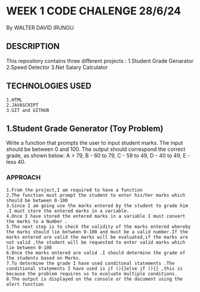 # WEEK 1 CODE CHALENGE    28/6/24

By WALTER DAVID IRUNGU

## DESCRIPTION

This repository contains three different projects :
    1.Student Grade Genarator
    2.Speed Detector
    3.Net Salary Calculator

## TECHNOLOGIES USED

    1.HTML
    2.JAVASCRIPT
    3.GIT and GITHUB

## 1.Student Grade Generator (Toy Problem)

Write a function that prompts the user to input student marks. The input should be between 0 and 100. The output should correspond the correct grade, as shown below: 
 A > 79, B - 60 to 79, C -  59 to 49, D - 40 to 49, E - less 40.

### APPROACH
    1.From the project,I am required to have a function 
    2.The function must prompt the student to enter his/her marks which should be between 0-100
    3.Since I am going use the marks entered by the student to grade him .I must store the entered marks in a variable.
    4.Once I have stored the entered marks in a variable I must convert the marks to a Number .
    5.The next step is to check the validity of the marks entered whereby the marks should lie between 0-100 and must be a valid number.If the marks entered are valid the marks will be evaluated,if the marks are not valid ,the student will be requested to enter valid marks which lie between 0-100
    6.Once the marks entered are valid .I should determine the grade of the students based on Marks.
    7.To determine the grade I have used conditonal statements .The conditional statements I have used is if (){}else if (){} ,this is because the problem requires us to evaluate multiple conditions.
    8.The output is displayed on the console or the document using the alert function


